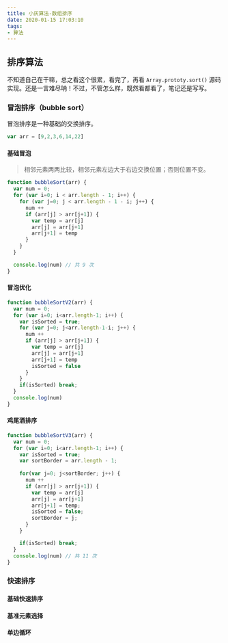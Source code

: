 ```yaml
---
title: 小灰算法-数组排序
date: 2020-01-15 17:03:10
tags:
- 算法
---
```


## 排序算法
不知道自己在干嘛，总之看这个很累，看完了，再看 `Array.prototy.sort()` 源码实现。还是一言难尽呐！不过，不管怎么样，既然看都看了，笔记还是写写。
<!-- more -->

### 冒泡排序（bubble sort）
冒泡排序是一种基础的交换排序。
```javascript
var arr = [9,2,3,6,14,22]
```

#### 基础冒泡
> 相邻元素两两比较，相邻元素左边大于右边交换位置；否则位置不变。
```javascript
function bubbleSort(arr) {
  var num = 0;
  for (var i=0; i < arr.length - 1; i++) {
    for (var j=0; j < arr.length - 1 - i; j++) {
      num ++
      if (arr[j] > arr[j+1]) {
        var temp = arr[j]
        arr[j] = arr[j+1]
        arr[j+1] = temp
      }
    }
  }

  console.log(num) // 共 9 次
}
```
#### 冒泡优化
```javascript
function bubbleSortV2(arr) {
  var num = 0;
  for (var i=0; i<arr.length-1; i++) {
    var isSorted = true;
    for (var j=0; j<arr.length-1-i; j++) {
      num ++
      if (arr[j] > arr[j+1]) {
        var temp = arr[j]
        arr[j] = arr[j+1]
        arr[j+1] = temp
        isSorted = false
      }
    }
    if(isSorted) break;
  }
  console.log(num)
}
```
#### 鸡尾酒排序
```javascript
function bubbleSortV3(arr) {
  var num = 0;
  for (var i=0; i<arr.length-1; i++) {
    var isSorted = true;
    var sortBorder = arr.length - 1;
    
    for(var j=0; j<sortBorder; j++) {
      num ++
      if (arr[j] > arr[j+1]) {
        var temp = arr[j]
        arr[j] = arr[j+1]
        arr[j+1] = temp;
        isSorted = false;
        sortBorder = j;
      }
    }

    if(isSorted) break;
  }
  console.log(num) // 共 11 次
}
```
### 快速排序
#### 基础快速排序
#### 基准元素选择
#### 单边循环
